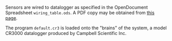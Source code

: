 Sensors are wired to datalogger as specified in the OpenDocument Spreadsheet 
`wiring_table.ods`. A PDF copy may be obtained from 
[this page](https://bitbucket.org/wsular/sampler-rea-lt-canister/downloads).

The program `default.cr3` is loaded onto the "brains" of the system, a model
CR3000 datalogger produced by Campbell Scientific Inc. 
